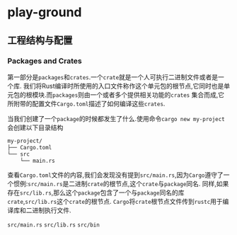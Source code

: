 # play-ground

## 工程结构与配置

### Packages and Crates

第一部分是`packages`和`crates`.一个`crate`就是一个人可执行二进制文件或者是一个库.
我们将Rust编译时所使用的入口文件称作这个单元包的根节点,它同时也是单元包的根模块.而`packages`则由一个或者多个提供相关功能的`crates`
集合而成,它所附带的配置文件`Cargo.toml`描述了如何编译这些`crates`.

当我们创建了一个`package`的时候都发生了什么.使用命令`cargo new my-project`会创建以下目录结构

```bash
my-project/
├── Cargo.toml
└── src
    └── main.rs
```
查看`Cargo.toml`文件的内容,我们会发现没有提到`src/main.rs`,因为`Cargo`遵守了一个惯例:`src/main.rs`是二进制`crate`的根节点,这个`crate`与`package`同名.
同样,如果存在`src/lib.rs`,那么这个`package`包含了一个与`package`同名的库`crate`,`src/lib.rs`这个`crate`的根节点.
`Cargo`将`crate`根节点文件传到`rustc`用于编译库和二进制执行文件.


`src/main.rs`
`src/lib.rs`
`src/bin`